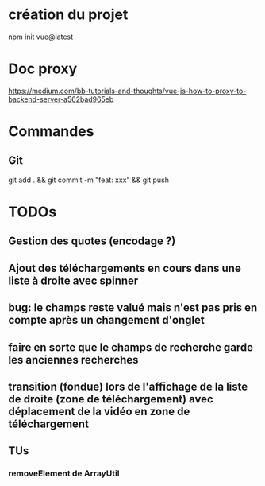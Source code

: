 # création du projet

npm init vue@latest

# Doc proxy

https://medium.com/bb-tutorials-and-thoughts/vue-js-how-to-proxy-to-backend-server-a562bad965eb

# Commandes

## Git

git add . && git commit -m "feat: xxx" && git push

# TODOs

## Gestion des quotes (encodage ?)

## Ajout des téléchargements en cours dans une liste à droite avec spinner

## bug: le champs reste valué mais n'est pas pris en compte après un changement d'onglet

## faire en sorte que le champs de recherche garde les anciennes recherches

## transition (fondue) lors de l'affichage de la liste de droite (zone de téléchargement) avec déplacement de la vidéo en zone de téléchargement

## TUs

### removeElement de ArrayUtil
